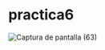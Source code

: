 # practica6
![Captura de pantalla (63)](https://github.com/brandon48d/practica6/assets/147564408/5ede9df4-f1b9-458a-adf3-cdecd67f192f)

